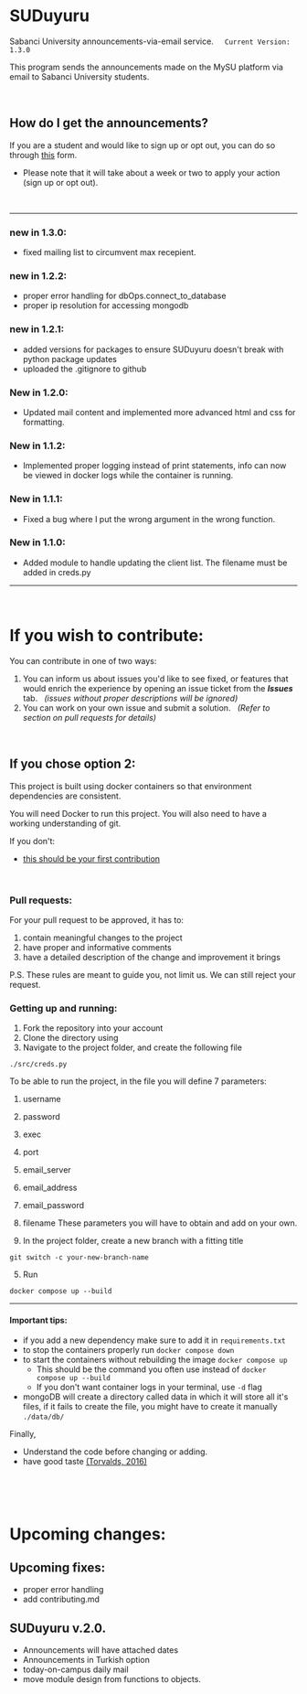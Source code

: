 # SUDuyuru
Sabanci University announcements-via-email service.  &nbsp; &nbsp;  `Current Version: 1.3.0`

This program sends the announcements made on the MySU platform via email to Sabanci University students.

&nbsp;  

## How do I get the announcements? 
If you are a student and would like to sign up or opt out, you can do so through [this](https://docs.google.com/forms/d/e/1FAIpQLSctaTmhUP7JPJLhNYtZJ3ArsXXdUXu4y7pcYjkQL-N_efC9yA/viewform?usp=sf_link) form. 

      
* Please note that it will take about a week or two to apply your action (sign up or opt out).

&nbsp; 

---
### new in 1.3.0:
* fixed mailing list to circumvent max recepient.

### new in 1.2.2:
* proper error handling for dbOps.connect_to_database
* proper ip resolution for accessing mongodb

### new in 1.2.1:
* added versions for packages to ensure SUDuyuru doesn't break with python package updates
* uploaded the .gitignore to github

### New in 1.2.0:
* Updated mail content and implemented more advanced html and css for formatting.

### New in 1.1.2:
* Implemented proper logging instead of print statements, info can now be viewed in docker logs while the container is running.

### New in 1.1.1:
* Fixed a bug where I put the wrong argument in the wrong function.

### New in 1.1.0:
* Added module to handle updating the client list. The filename must be added in creds.py

---

&nbsp;  

# If you wish to contribute:

You can contribute in one of two ways:

1. You can inform us about issues you'd like to see fixed, or features that would enrich the experience by opening an issue ticket from the ***Issues*** tab. &nbsp; *(issues without proper descriptions will be ignored)*
2. You can work on your own issue and submit a solution. &nbsp; *(Refer to section on pull requests for details)*

&nbsp;  

## If you chose option 2:

This project is built using docker containers so that environment dependencies are consistent.

You will need Docker to run this project. You will also need to have a working understanding of git. 

If you don't:
* [this should be your first contribution](https://github.com/firstcontributions/first-contributions)

&nbsp;

### Pull requests:

For your pull request to be approved, it has to:
1. contain meaningful changes to the project
2. have proper and informative comments
3. have a detailed description of the change and improvement it brings

P.S. These rules are meant to guide you, not limit us. We can still reject your request.

### Getting up and running:
1. Fork the repository into your account
2. Clone the directory using
3. Navigate to the project folder, and create the following file
```
./src/creds.py
```
To be able to run the project, in the file you will define 7 parameters:
1. username
2. password
3. exec
4. port
5. email_server
6. email_address
7. email_password
8. filename
These parameters you will have to obtain and add on your own.

8. In the project folder, create a new branch with a fitting title
```
git switch -c your-new-branch-name
```
5. Run
```
docker compose up --build
```
---
#### Important tips:
* if you add a new dependency make sure to add it in `requirements.txt`
* to stop the containers properly run `docker compose down`
* to start the containers without rebuilding the image `docker compose up`
  * This should be the command you often use instead of `docker compose up --build`
  * If you don't want container logs in your terminal, use `-d` flag
* mongoDB will create a directory called data in which it will store all it's files,
    if it fails to create the file, you might have to create it manually `./data/db/`

Finally,
- Understand the code before changing or adding.
- have good taste [(Torvalds, 2016)](https://youtu.be/o8NPllzkFhE?si=TZurusgJ8xs1UhSb&t=857)


&nbsp; 

&nbsp; 

# Upcoming changes:

## Upcoming fixes:
* proper error handling
* add contributing.md

## SUDuyuru v.2.0.
* Announcements will have attached dates
* Announcements in Turkish option
* today-on-campus daily mail
* move module design from functions to objects.


